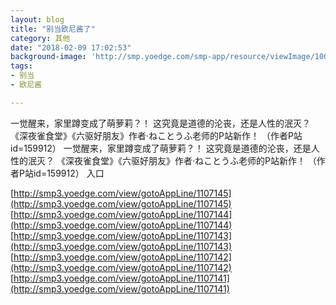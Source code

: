 ```yaml
---
layout: blog
title: "别当欧尼酱了"
category: 其他
date: "2018-02-09 17:02:53"
background-image: 'http://smp.yoedge.com/smp-app/resource/viewImage/1003662appline.png'
tags:
- 别当
- 欧尼酱

---
```

一觉醒来，家里蹲变成了萌萝莉？！ 这究竟是道德的沦丧，还是人性的泯灭？ 《深夜雀食堂》《六驱好朋友》作者·ねことうふ老师的P站新作！ （作者P站id=159912）
一觉醒来，家里蹲变成了萌萝莉？！ 这究竟是道德的沦丧，还是人性的泯灭？ 《深夜雀食堂》《六驱好朋友》作者·ねことうふ老师的P站新作！ （作者P站id=159912）
入口

[http://smp3.yoedge.com/view/gotoAppLine/1107145](http://smp3.yoedge.com/view/gotoAppLine/1107145)
[http://smp3.yoedge.com/view/gotoAppLine/1107144](http://smp3.yoedge.com/view/gotoAppLine/1107144)
[http://smp3.yoedge.com/view/gotoAppLine/1107143](http://smp3.yoedge.com/view/gotoAppLine/1107143)
[http://smp3.yoedge.com/view/gotoAppLine/1107142](http://smp3.yoedge.com/view/gotoAppLine/1107142)
[http://smp3.yoedge.com/view/gotoAppLine/1107141](http://smp3.yoedge.com/view/gotoAppLine/1107141)

        
